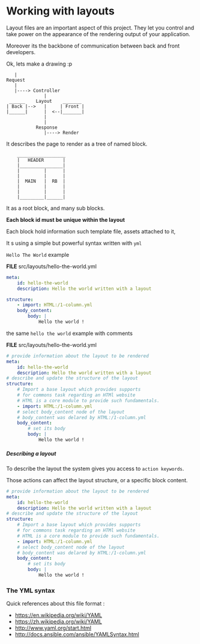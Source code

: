 # Working with layouts

Layout files are an important aspect of this project.
They let you control and take power on the appearance
of the rendering output of your application.

Moreover its the backbone of communication
between back and front developers.

Ok, lets make a drawing :p
```
   |
Request
   |
   |----> Controller
              |
 ______    Layout    _______
| Back |-->   |     | Front |
|______|      |  <--|_______|
              |
              |
           Response
              |----> Render
```


It describes the page to render as a tree of named block.
```
    __________________
    |   HEADER       |
    |________________|
    |         |      |
    |         |      |
    |  MAIN   |  RB  |
    |         |      |
    |         |      |
    |_________|______|
```
It as a root block, and many sub blocks.

__Each block id must be unique within the layout__

Each block hold information such template file,
assets attached to it,

It s using a simple but powerful syntax written with `yml`


`Hello The World` example

__FILE__ src/layouts/hello-the-world.yml
```yml
meta:
    id: hello-the-world
    description: Hello the world written with a layout

structure:
    - import: HTML:/1-column.yml
    body_content:
        body: |
            Hello the world !
```

the same `hello the world` example with comments

__FILE__ src/layouts/hello-the-world.yml
```yml
# provide information about the layout to be rendered
meta:
    id: hello-the-world
    description: Hello the world written with a layout
# describe and update the structure of the layout
structure:
    # Import a base layout which provides supports
    # for commons task regarding an HTMl website
    # HTML is a core module to provide such fundamentals.
    - import: HTML:/1-column.yml
    # select body_content node of the layout
    # body_content was delared by HTML:/1-column.yml
    body_content:
        # set its body
        body: |
            Hello the world !
```

##### Describing a layout

To describe the layout the system
gives you access to `action keywords`.

Those actions can affect the layout structure,
or a specific block content.

```yml
# provide information about the layout to be rendered
meta:
    id: hello-the-world
    description: Hello the world written with a layout
# describe and update the structure of the layout
structure:
    # Import a base layout which provides supports
    # for commons task regarding an HTMl website
    # HTML is a core module to provide such fundamentals.
    - import: HTML:/1-column.yml
    # select body_content node of the layout
    # body_content was delared by HTML:/1-column.yml
    body_content:
        # set its body
        body: |
            Hello the world !
```



### The YML syntax

Quick references about this file format :
- https://en.wikipedia.org/wiki/YAML
- https://zh.wikipedia.org/wiki/YAML
- http://www.yaml.org/start.html
- http://docs.ansible.com/ansible/YAMLSyntax.html

